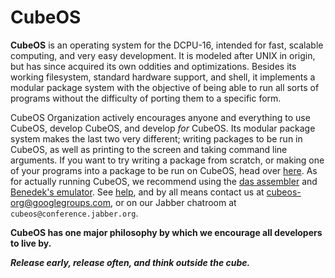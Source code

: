 # CubeOS

**CubeOS** is an operating system for the DCPU-16, intended for fast, scalable computing, and very easy development. It is modeled after UNIX in origin, but has since acquired its own oddities and optimizations. Besides its working filesystem, standard hardware support, and shell, it implements a modular package system with the objective of being able to run all sorts of programs without the difficulty of porting them to a specific form.

CubeOS Organization actively encourages anyone and everything to use CubeOS, develop CubeOS, and develop *for* CubeOS. Its modular package system makes the last two very different; writing packages to be run in CubeOS, as well as printing to the screen and taking command line arguments. If you want to try writing a package from scratch, or making one of your programs into a package to be run on CubeOS, head over [here](http://github.com/cubeOS/cubeOS-packages/). As for actually running CubeOS, we recommend using the [das assembler](http://github.com/jonpovey/das/) and [Benedek's emulator](https://bitbucket.org/benedek/dcpu-16/). See [help](http://github.com/cubeOS/cubeOS-alpha/tree/master/help/), and by all means contact us at cubeos-org@googlegroups.com, or on our Jabber chatroom at `cubeos@conference.jabber.org`.

**CubeOS has one major philosophy by which we encourage all developers to live by.**

***Release early, release often, and think outside the cube.***
